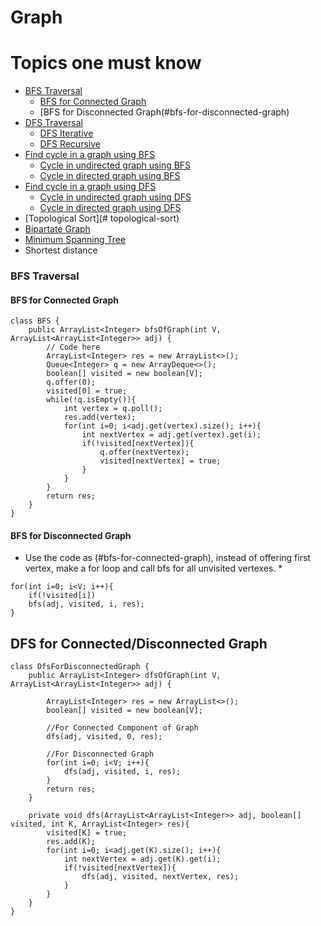 # Graph
Topics one must know
=====================
- [BFS Traversal](#bfs-traversal)
    - [BFS for Connected Graph](#bfs-for-connected-graph)
    - [BFS for Disconnected Graph(#bfs-for-disconnected-graph)
- [DFS Traversal](#dfs-traversal)
    - [DFS Iterative](#dfs-iterative)
    - [DFS Recursive](#dfs-recursive)
- [Find cycle in a graph using BFS](#find-cycle-in-a-graph-using-bfs)
    - [Cycle in undirected graph using BFS](#cycle-in-undirected-graph-using-bfs)
    - [Cycle in directed graph using BFS](#cycle-in-directed-graph-using-bfs)
 - [Find cycle in a graph using DFS](#find-cycle-in-a-graph-using-dfs)
    - [Cycle in undirected graph using DFS](#cycle-in-undirected-graph-using-dfs)
    - [Cycle in directed graph using DFS](#cycle-in-directed-graph-using-bds)
- [Topological Sort](# topological-sort)
- [Bipartate Graph](#bipartate-graph)
- [Minimum Spanning Tree](#minimum-spanning-tree)
- Shortest distance
### BFS Traversal
#### BFS for Connected Graph
```
class BFS {
    public ArrayList<Integer> bfsOfGraph(int V, ArrayList<ArrayList<Integer>> adj) {
        // Code here
        ArrayList<Integer> res = new ArrayList<>();
        Queue<Integer> q = new ArrayDeque<>();
        boolean[] visited = new boolean[V];
        q.offer(0);
        visited[0] = true;
        while(!q.isEmpty()){
            int vertex = q.poll();
            res.add(vertex);
            for(int i=0; i<adj.get(vertex).size(); i++){
                int nextVertex = adj.get(vertex).get(i);
                if(!visited[nextVertex]){
                    q.offer(nextVertex);
                    visited[nextVertex] = true;
                }
            }
        }
        return res;
    }
}
```
#### BFS for Disconnected Graph
* Use the code as (#bfs-for-connected-graph), instead of offering first vertex, make a for loop and call bfs for all unvisited vertexes. *
```
for(int i=0; i<V; i++){
    if(!visited[i])
    bfs(adj, visited, i, res);
}
```

## DFS for Connected/Disconnected Graph
```
class DfsForDisconnectedGraph {
    public ArrayList<Integer> dfsOfGraph(int V, ArrayList<ArrayList<Integer>> adj) {
        
        ArrayList<Integer> res = new ArrayList<>();
        boolean[] visited = new boolean[V];
        
        //For Connected Component of Graph
        dfs(adj, visited, 0, res);
        
        //For Disconnected Graph
        for(int i=0; i<V; i++){
            dfs(adj, visited, i, res);
        }
        return res;
    }
    
    private void dfs(ArrayList<ArrayList<Integer>> adj, boolean[] visited, int K, ArrayList<Integer> res){
        visited[K] = true;
        res.add(K);
        for(int i=0; i<adj.get(K).size(); i++){
            int nextVertex = adj.get(K).get(i);
            if(!visited[nextVertex]){
                dfs(adj, visited, nextVertex, res);
            }
        }
    }
}
```
